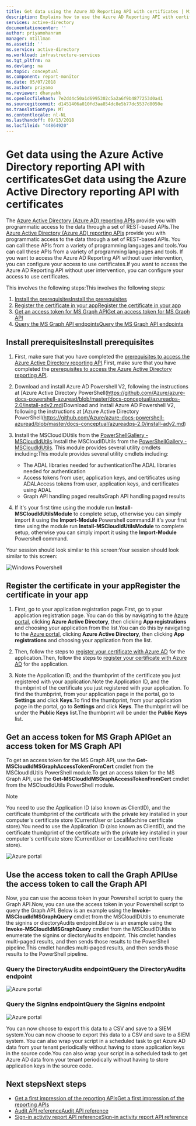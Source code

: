 ```yaml
---
title: Get data using the Azure AD Reporting API with certificates | Microsoft Docs
description: Explains how to use the Azure AD Reporting API with certificate credentials to get data from directories without user intervention.
services: active-directory
documentationcenter: ''
author: priyamohanram
manager: mtillman
ms.assetid: ''
ms.service: active-directory
ms.workload: infrastructure-services
ms.tgt_pltfrm: na
ms.devlang: na
ms.topic: conceptual
ms.component: report-monitor
ms.date: 05/07/2018
ms.author: priyamo
ms.reviewer: dhanyahk
ms.openlocfilehash: 7e2dd4c50a1d6995302c5a2a6f9b4877253d0a41
ms.sourcegitcommit: d1451406a010fd3aa854dc8e5b77dc5537d8050e
ms.translationtype: MT
ms.contentlocale: nl-NL
ms.lasthandoff: 09/13/2018
ms.locfileid: "44864920"
---
```

# <a name="get-data-using-the-azure-active-directory-reporting-api-with-certificates"></a><span data-ttu-id="eae0c-103">Get data using the Azure Active Directory reporting API with certificates</span><span class="sxs-lookup"><span data-stu-id="eae0c-103">Get data using the Azure Active Directory reporting API with certificates</span></span>

<span data-ttu-id="eae0c-104">The [Azure Active Directory (Azure AD) reporting APIs](concept-reporting-api.md) provide you with programmatic access to the data through a set of REST-based APIs.</span><span class="sxs-lookup"><span data-stu-id="eae0c-104">The [Azure Active Directory (Azure AD) reporting APIs](concept-reporting-api.md) provide you with programmatic access to the data through a set of REST-based APIs.</span></span> <span data-ttu-id="eae0c-105">You can call these APIs from a variety of programming languages and tools.</span><span class="sxs-lookup"><span data-stu-id="eae0c-105">You can call these APIs from a variety of programming languages and tools.</span></span> <span data-ttu-id="eae0c-106">If you want to access the Azure AD Reporting API without user intervention, you can configure your access to use certificates.</span><span class="sxs-lookup"><span data-stu-id="eae0c-106">If you want to access the Azure AD Reporting API without user intervention, you can configure your access to use certificates.</span></span>

<span data-ttu-id="eae0c-107">This involves the following steps:</span><span class="sxs-lookup"><span data-stu-id="eae0c-107">This involves the following steps:</span></span>

1. [<span data-ttu-id="eae0c-108">Install the prerequisites</span><span class="sxs-lookup"><span data-stu-id="eae0c-108">Install the prerequisites</span></span>](#install-prerequisites)
2. [<span data-ttu-id="eae0c-109">Register the certificate in your app</span><span class="sxs-lookup"><span data-stu-id="eae0c-109">Register the certificate in your app</span></span>](#register-the-certificate-in-your-app)
3. [<span data-ttu-id="eae0c-110">Get an access token for MS Graph API</span><span class="sxs-lookup"><span data-stu-id="eae0c-110">Get an access token for MS Graph API</span></span>](#get-an-access-token-for-ms-graph-api)
4. [<span data-ttu-id="eae0c-111">Query the MS Graph API endpoints</span><span class="sxs-lookup"><span data-stu-id="eae0c-111">Query the MS Graph API endpoints</span></span>](#query-the-ms-graph-api-endpoints)


## <a name="install-prerequisites"></a><span data-ttu-id="eae0c-112">Install prerequisites</span><span class="sxs-lookup"><span data-stu-id="eae0c-112">Install prerequisites</span></span>

1. <span data-ttu-id="eae0c-113">First, make sure that you have completed the [prerequisites to access the Azure Active Directory reporting API](howto-configure-prerequisites-for-reporting-api.md).</span><span class="sxs-lookup"><span data-stu-id="eae0c-113">First, make sure that you have completed the [prerequisites to access the Azure Active Directory reporting API](howto-configure-prerequisites-for-reporting-api.md).</span></span> 

2. <span data-ttu-id="eae0c-114">Download and install Azure AD Powershell V2, following the instructions at [Azure Active Directory PowerShell(https://github.com/Azure/azure-docs-powershell-azuread/blob/master/docs-conceptual/azureadps-2.0/install-adv2.md)</span><span class="sxs-lookup"><span data-stu-id="eae0c-114">Download and install Azure AD Powershell V2, following the instructions at [Azure Active Directory PowerShell(https://github.com/Azure/azure-docs-powershell-azuread/blob/master/docs-conceptual/azureadps-2.0/install-adv2.md)</span></span>

3. <span data-ttu-id="eae0c-115">Install the MSCloudIDUtils from the [PowerShellGallery - MSCloudIdUtils](https://www.powershellgallery.com/packages/MSCloudIdUtils/).</span><span class="sxs-lookup"><span data-stu-id="eae0c-115">Install the MSCloudIDUtils from the [PowerShellGallery - MSCloudIdUtils](https://www.powershellgallery.com/packages/MSCloudIdUtils/).</span></span> <span data-ttu-id="eae0c-116">This module provides several utility cmdlets including:</span><span class="sxs-lookup"><span data-stu-id="eae0c-116">This module provides several utility cmdlets including:</span></span>
    - <span data-ttu-id="eae0c-117">The ADAL libraries needed for authentication</span><span class="sxs-lookup"><span data-stu-id="eae0c-117">The ADAL libraries needed for authentication</span></span>
    - <span data-ttu-id="eae0c-118">Access tokens from user, application keys, and certificates using ADAL</span><span class="sxs-lookup"><span data-stu-id="eae0c-118">Access tokens from user, application keys, and certificates using ADAL</span></span>
    - <span data-ttu-id="eae0c-119">Graph API handling paged results</span><span class="sxs-lookup"><span data-stu-id="eae0c-119">Graph API handling paged results</span></span>

4. <span data-ttu-id="eae0c-120">If it's your first time using the module run **Install-MSCloudIdUtilsModule** to complete setup, otherwise you can simply import it using the **Import-Module** Powershell command.</span><span class="sxs-lookup"><span data-stu-id="eae0c-120">If it's your first time using the module run **Install-MSCloudIdUtilsModule** to complete setup, otherwise you can simply import it using the **Import-Module** Powershell command.</span></span>

<span data-ttu-id="eae0c-121">Your session should look similar to this screen:</span><span class="sxs-lookup"><span data-stu-id="eae0c-121">Your session should look similar to this screen:</span></span>

  ![Windows Powershell](./media/tutorial-access-api-with-certificates/module-install.png)

## <a name="register-the-certificate-in-your-app"></a><span data-ttu-id="eae0c-123">Register the certificate in your app</span><span class="sxs-lookup"><span data-stu-id="eae0c-123">Register the certificate in your app</span></span>

1. <span data-ttu-id="eae0c-124">First, go to your application registration page.</span><span class="sxs-lookup"><span data-stu-id="eae0c-124">First, go to your application registration page.</span></span> <span data-ttu-id="eae0c-125">You can do this by navigating to the [Azure portal](https://portal.azure.com), clicking **Azure Active Directory**, then clicking **App registrations** and choosing your application from the list.</span><span class="sxs-lookup"><span data-stu-id="eae0c-125">You can do this by navigating to the [Azure portal](https://portal.azure.com), clicking **Azure Active Directory**, then clicking **App registrations** and choosing your application from the list.</span></span> 

2. <span data-ttu-id="eae0c-126">Then, follow the steps to [register your certificate with Azure AD](https://docs.microsoft.com/azure/active-directory/develop/active-directory-certificate-credentials#register-your-certificate-with-azure-ad) for the application.</span><span class="sxs-lookup"><span data-stu-id="eae0c-126">Then, follow the steps to [register your certificate with Azure AD](https://docs.microsoft.com/azure/active-directory/develop/active-directory-certificate-credentials#register-your-certificate-with-azure-ad) for the application.</span></span> 

3. <span data-ttu-id="eae0c-127">Note the Application ID, and the thumbprint of the certificate you just registered with your application.</span><span class="sxs-lookup"><span data-stu-id="eae0c-127">Note the Application ID, and the thumbprint of the certificate you just registered with your application.</span></span> <span data-ttu-id="eae0c-128">To find the thumbprint, from your application page in the portal, go to **Settings** and click **Keys**.</span><span class="sxs-lookup"><span data-stu-id="eae0c-128">To find the thumbprint, from your application page in the portal, go to **Settings** and click **Keys**.</span></span> <span data-ttu-id="eae0c-129">The thumbprint will be under the **Public Keys** list.</span><span class="sxs-lookup"><span data-stu-id="eae0c-129">The thumbprint will be under the **Public Keys** list.</span></span>

  
## <a name="get-an-access-token-for-ms-graph-api"></a><span data-ttu-id="eae0c-130">Get an access token for MS Graph API</span><span class="sxs-lookup"><span data-stu-id="eae0c-130">Get an access token for MS Graph API</span></span>

<span data-ttu-id="eae0c-131">To get an access token for the MS Graph API, use the **Get-MSCloudIdMSGraphAccessTokenFromCert** cmdlet from the MSCloudIdUtils PowerShell module.</span><span class="sxs-lookup"><span data-stu-id="eae0c-131">To get an access token for the MS Graph API, use the **Get-MSCloudIdMSGraphAccessTokenFromCert** cmdlet from the MSCloudIdUtils PowerShell module.</span></span> 

>[!NOTE]
><span data-ttu-id="eae0c-132">You need to use the Application ID (also known as ClientID), and the certificate thumbprint of the certificate with the private key installed in your computer's certificate store (CurrentUser or LocalMachine certificate store).</span><span class="sxs-lookup"><span data-stu-id="eae0c-132">You need to use the Application ID (also known as ClientID), and the certificate thumbprint of the certificate with the private key installed in your computer's certificate store (CurrentUser or LocalMachine certificate store).</span></span>
>

 ![Azure portal](./media/tutorial-access-api-with-certificates/getaccesstoken.png)

## <a name="use-the-access-token-to-call-the-graph-api"></a><span data-ttu-id="eae0c-134">Use the access token to call the Graph API</span><span class="sxs-lookup"><span data-stu-id="eae0c-134">Use the access token to call the Graph API</span></span>

<span data-ttu-id="eae0c-135">Now, you can use the access token in your Powershell script to query the Graph API.</span><span class="sxs-lookup"><span data-stu-id="eae0c-135">Now, you can use the access token in your Powershell script to query the Graph API.</span></span> <span data-ttu-id="eae0c-136">Below is an example using the **Invoke-MSCloudIdMSGraphQuery** cmdlet from the MSCloudIDUtils to enumerate the signins or diectoryAudits endpoint.</span><span class="sxs-lookup"><span data-stu-id="eae0c-136">Below is an example using the **Invoke-MSCloudIdMSGraphQuery** cmdlet from the MSCloudIDUtils to enumerate the signins or diectoryAudits endpoint.</span></span> <span data-ttu-id="eae0c-137">This cmdlet handles multi-paged results, and then sends those results to the PowerShell pipeline.</span><span class="sxs-lookup"><span data-stu-id="eae0c-137">This cmdlet handles multi-paged results, and then sends those results to the PowerShell pipeline.</span></span>

### <a name="query-the-directoryaudits-endpoint"></a><span data-ttu-id="eae0c-138">Query the DirectoryAudits endpoint</span><span class="sxs-lookup"><span data-stu-id="eae0c-138">Query the DirectoryAudits endpoint</span></span>
 ![Azure portal](./media/tutorial-access-api-with-certificates/query-directoryAudits.png)

 ### <a name="query-the-signins-endpoint"></a><span data-ttu-id="eae0c-140">Query the SignIns endpoint</span><span class="sxs-lookup"><span data-stu-id="eae0c-140">Query the SignIns endpoint</span></span>
 ![Azure portal](./media/tutorial-access-api-with-certificates/query-signins.png)

<span data-ttu-id="eae0c-142">You can now choose to export this data to a CSV and save to a SIEM system.</span><span class="sxs-lookup"><span data-stu-id="eae0c-142">You can now choose to export this data to a CSV and save to a SIEM system.</span></span> <span data-ttu-id="eae0c-143">You can also wrap your script in a scheduled task to get Azure AD data from your tenant periodically without having to store application keys in the source code.</span><span class="sxs-lookup"><span data-stu-id="eae0c-143">You can also wrap your script in a scheduled task to get Azure AD data from your tenant periodically without having to store application keys in the source code.</span></span> 


## <a name="next-steps"></a><span data-ttu-id="eae0c-144">Next steps</span><span class="sxs-lookup"><span data-stu-id="eae0c-144">Next steps</span></span>

* [<span data-ttu-id="eae0c-145">Get a first impression of the reporting APIs</span><span class="sxs-lookup"><span data-stu-id="eae0c-145">Get a first impression of the reporting APIs</span></span>](concept-reporting-api.md)
* [<span data-ttu-id="eae0c-146">Audit API reference</span><span class="sxs-lookup"><span data-stu-id="eae0c-146">Audit API reference</span></span>](https://developer.microsoft.com/graph/docs/api-reference/beta/resources/directoryaudit) 
* [<span data-ttu-id="eae0c-147">Sign-in activity report API reference</span><span class="sxs-lookup"><span data-stu-id="eae0c-147">Sign-in activity report API reference</span></span>](https://developer.microsoft.com/graph/docs/api-reference/beta/resources/signin)



